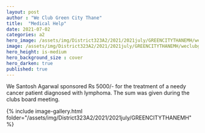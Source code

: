 ```yaml
---
layout: post
author : "We Club Green City Thane"
title:  "Medical Help"
date: 2021-07-02
categories: a2
hero_image: /assets/img/District323A2/2021/2021july/GREENCITYTHANEMH/weclubgreencity.jpg
image: /assets/img/District323A2/2021/2021july/GREENCITYTHANEMH/weclubgreencity.jpg
hero_height: is-medium
hero_background_size : cover
hero_darken: true
published: true
---
```


We Santosh Agarwal sponsored Rs 5000/- for the treatment of a needy cancer patient diagnosed with lymphoma. The sum was given during the clubs board meeting.


{% include image-gallery.html folder="/assets/img/District323A2/2021/2021july/GREENCITYTHANEMH" %}